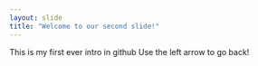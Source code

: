 ```yaml
---
layout: slide
title: "Welcome to our second slide!"
---
```

This is my first ever intro in github 
Use the left arrow to go back!
